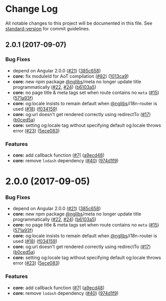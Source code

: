 # Change Log

All notable changes to this project will be documented in this file. See [standard-version](https://github.com/conventional-changelog/standard-version) for commit guidelines.

<a name="2.0.1"></a>
## 2.0.1 (2017-09-07)


### Bug Fixes

* depend on Angular 2.0.0 ([#21](https://github.com/fulls1z3/ngx-meta/issues/21)) ([385c658](https://github.com/fulls1z3/ngx-meta/commit/385c658))
* **core:** fix moduleId for AoT compilation ([#82](https://github.com/fulls1z3/ngx-meta/issues/82)) ([1013ca9](https://github.com/fulls1z3/ngx-meta/commit/1013ca9))
* **core:** new npm package [@nglibs](https://github.com/nglibs)/meta no longer update title programmatically ([#22](https://github.com/fulls1z3/ngx-meta/issues/22), [#24](https://github.com/fulls1z3/ngx-meta/issues/24)) ([b6103a5](https://github.com/fulls1z3/ngx-meta/commit/b6103a5))
* **core:** no page title & meta tags set when route contains no `meta` ([#15](https://github.com/fulls1z3/ngx-meta/issues/15)) ([571a93f](https://github.com/fulls1z3/ngx-meta/commit/571a93f))
* **core:** og:locale insists to remain default when [@nglibs](https://github.com/nglibs)/i18n-router is used ([#18](https://github.com/fulls1z3/ngx-meta/issues/18)) ([f034159](https://github.com/fulls1z3/ngx-meta/commit/f034159))
* **core:** og:url doesn't get rendered correctly using redirectTo ([#17](https://github.com/fulls1z3/ngx-meta/issues/17)) ([b0ced5a](https://github.com/fulls1z3/ngx-meta/commit/b0ced5a))
* **core:** setting og:locale tag without specifying default og:locale throws error ([#23](https://github.com/fulls1z3/ngx-meta/issues/23)) ([5ece083](https://github.com/fulls1z3/ngx-meta/commit/5ece083))


### Features

* **core:** add callback function ([#7](https://github.com/fulls1z3/ngx-meta/issues/7)( ([a9ecd48](https://github.com/fulls1z3/ngx-meta/commit/a9ecd48))
* **core:** remove `lodash` dependency ([#40](https://github.com/fulls1z3/ngx-meta/issues/40)) ([974d1f9](https://github.com/fulls1z3/ngx-meta/commit/974d1f9))



<a name="2.0.0"></a>
# 2.0.0 (2017-09-05)


### Bug Fixes

* depend on Angular 2.0.0 ([#21](https://github.com/fulls1z3/ngx-meta/issues/21)) ([385c658](https://github.com/fulls1z3/ngx-meta/commit/385c658))
* **core:** new npm package [@nglibs](https://github.com/nglibs)/meta no longer update title programmatically ([#22](https://github.com/fulls1z3/ngx-meta/issues/22), [#24](https://github.com/fulls1z3/ngx-meta/issues/24)) ([b6103a5](https://github.com/fulls1z3/ngx-meta/commit/b6103a5))
* **core:** no page title & meta tags set when route contains no `meta` ([#15](https://github.com/fulls1z3/ngx-meta/issues/15)) ([571a93f](https://github.com/fulls1z3/ngx-meta/commit/571a93f))
* **core:** og:locale insists to remain default when [@nglibs](https://github.com/nglibs)/i18n-router is used ([#18](https://github.com/fulls1z3/ngx-meta/issues/18)) ([f034159](https://github.com/fulls1z3/ngx-meta/commit/f034159))
* **core:** og:url doesn't get rendered correctly using redirectTo ([#17](https://github.com/fulls1z3/ngx-meta/issues/17)) ([b0ced5a](https://github.com/fulls1z3/ngx-meta/commit/b0ced5a))
* **core:** setting og:locale tag without specifying default og:locale throws error ([#23](https://github.com/fulls1z3/ngx-meta/issues/23)) ([5ece083](https://github.com/fulls1z3/ngx-meta/commit/5ece083))


### Features

* **core:** add callback function ([#7](https://github.com/fulls1z3/ngx-meta/issues/7)( ([a9ecd48](https://github.com/fulls1z3/ngx-meta/commit/a9ecd48))
* **core:** remove `lodash` dependency ([#40](https://github.com/fulls1z3/ngx-meta/issues/40)) ([974d1f9](https://github.com/fulls1z3/ngx-meta/commit/974d1f9))
